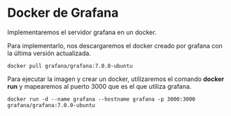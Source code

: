 # Docker de Grafana

Implementaremos el servidor grafana en un docker.

Para implementarlo, nos descargaremos el docker creado por grafana con la última versión actualizada.

```
docker pull grafana/grafana:7.0.0-ubuntu
```

Para ejecutar la imagen y crear un docker, utilizaremos el comando **docker run** y mapearemos al puerto 3000 que es el que utiliza
grafana.

```
docker run -d --name grafana --hostname grafana -p 3000:3000 grafana/grafana:7.0.0-ubuntu
```
